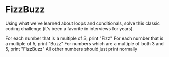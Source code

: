 # FizzBuzz

Using what we've learned about loops and conditionals, solve this classic coding challenge (it's been a favorite in interviews for years).

For each number that is a multiple of 3, print "Fizz"
For each number that is a multiple of 5, print "Buzz"
For numbers which are a multiple of both 3 and 5, print "FizzBuzz"
All other numbers should just print normally
